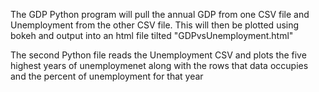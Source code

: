 The GDP Python program will pull the annual GDP from one CSV file and Unemployment from the other CSV file. This will then be plotted using bokeh and output into an html file tilted "GDPvsUnemployment.html"

The second Python file reads the Unemployment CSV and plots the five highest years of unemploymenet along with the rows that data occupies and the percent of unemployment for that year
